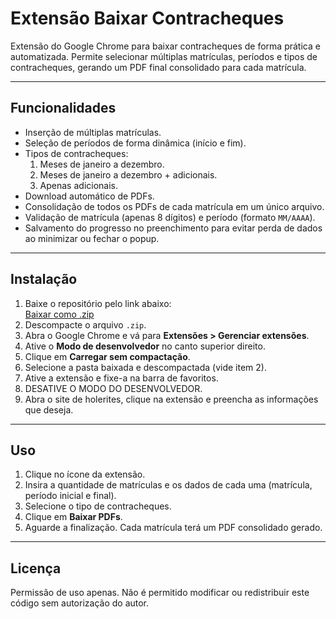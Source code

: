 # Extensão Baixar Contracheques

Extensão do Google Chrome para baixar contracheques de forma prática e automatizada. Permite selecionar múltiplas matrículas, períodos e tipos de contracheques, gerando um PDF final consolidado para cada matrícula.

---

## Funcionalidades

- Inserção de múltiplas matrículas.
- Seleção de períodos de forma dinâmica (início e fim).
- Tipos de contracheques:
  1. Meses de janeiro a dezembro.
  2. Meses de janeiro a dezembro + adicionais.
  3. Apenas adicionais.
- Download automático de PDFs.
- Consolidação de todos os PDFs de cada matrícula em um único arquivo.
- Validação de matrícula (apenas 8 dígitos) e período (formato `MM/AAAA`).
- Salvamento do progresso no preenchimento para evitar perda de dados ao minimizar ou fechar o popup.

---

## Instalação

1. Baixe o repositório pelo link abaixo:  
   [Baixar como .zip](https://github.com/davidvasconcellos/Baixar_Holarites/archive/refs/heads/main.zip)
2. Descompacte o arquivo `.zip`.
3. Abra o Google Chrome e vá para **Extensões > Gerenciar extensões**.
4. Ative o **Modo de desenvolvedor** no canto superior direito.
5. Clique em **Carregar sem compactação**.
6. Selecione a pasta baixada e descompactada (vide item 2).
7. Ative a extensão e fixe-a na barra de favoritos.
8. DESATIVE O MODO DO DESENVOLVEDOR.
9. Abra o site de holerites, clique na extensão e preencha as informações que deseja.

---

## Uso

1. Clique no ícone da extensão.
2. Insira a quantidade de matrículas e os dados de cada uma (matrícula, período inicial e final).
3. Selecione o tipo de contracheques.
4. Clique em **Baixar PDFs**.
5. Aguarde a finalização. Cada matrícula terá um PDF consolidado gerado.

---

## Licença

Permissão de uso apenas. Não é permitido modificar ou redistribuir este código sem autorização do autor.
